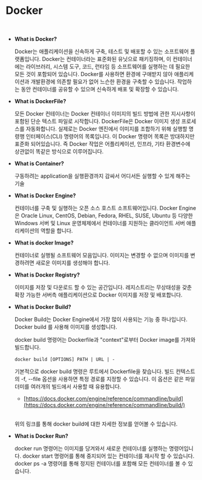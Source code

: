 # Docker

<figure><img src="../.gitbook/assets/스크린샷 2023-12-16 21.53.16.png" alt=""><figcaption></figcaption></figure>

*   **What is Docker?**

    Docker는 애플리케이션을 신속하게 구축, 테스트 및 배포할 수 있는 소프트웨어 플랫폼입니다. Docker는 컨테이너라는 표준화된 유닛으로 패키징하며, 이 컨테이너에는 라이브러리, 시스템 도구, 코드, 런타임 등 소프트웨어를 실행하는 데 필요한 모든 것이 포함되어 있습니다. Docker를 사용하면 환경에 구애받지 않아 애플리케이션과 개발환경에 의존할 필요가 없어 느슨한 환경을 구축할 수 있습니다. 작업하는 동안 컨테이너를 공유할 수 있으며 신속하게 배포 및 확장할 수 있습니다.
*   **What is DockerFile?**

    모든 Docker 컨테이너는 Docker 컨테이너 이미지의 빌드 방법에 관한 지시사항이 포함된 단순 텍스트 파일로 시작합니다. DockerFile은 Docker 이미지 생성 프로세스를 자동화합니다. 실제로는 Docker 엔진에서 이미지를 조합하기 위해 실행할 명령행 인터페이스(CLI) 명령어의 목록입니다. 이 Docker 명령어 목록은 방대하지만 표준화 되어있습니다. 즉 Docker 작업은 어플리케이션, 인프라, 기타 환경변수에 상관없이 똑같은 방식으로 이루어집니다.
*   **What is Container?**

    구동하려는 application을 실행환경까지 감싸서 어디서든 실행할 수 있게 해주는 기술
*   **What is Docker Engine?**

    컨테이너를 구축 및 실행하는 오픈 소스 호스트 소프트웨어입니다. Docker Engine은 Oracle Linux, CentOS, Debian, Fedora, RHEL, SUSE, Ubuntu 등 다양한 Windows 서버 및 Linux 운영체제에서 컨테이너를 지원하는 클라이언트 서버 애플리케이션의 역할을 합니다.
*   **What is docker Image?**

    컨테이너로 실행될 소프트웨어 모음입니다. 이미지는 변경할 수 없으며 이미지를 변경하려면 새로운 이미지를 생성해야 합니다.&#x20;
*   **What is Docker Registry?**

    이미지를 저장 및 다운로드 할 수 있는 공간입니다. 레지스트리는 무상태성을 갖춘 확장 가능한 서버측 애플리케이션으로 Docker 이미지를 저장 및 배포합니다.
*   **What is Docker Build?**

    Docker Build는 Docker Engine에서 가장 많이 사용되는 기능 중 하나입니다. Docker build 를 사용해 이미지를 생성합니다.

    docker build 명령어는 Dockerfile과 "context"로부터 Docker image를 가져와 빌드합니다.



    ```console
    docker build [OPTIONS] PATH | URL | -
    ```



    기본적으로 docker build 명령은 루트에서 Dockerfile을 찾습니다. 빌드 컨텍스트의 -f, --file 옵션을 사용하면 특정 경로를 지정할 수 있습니다. 이 옵션은 같은 파일 더미를 여러개의 빌드에서 사용할 때 유용합니다.

    * [https://docs.docker.com/engine/reference/commandline/build](https://docs.docker.com/engine/reference/commandline/build/)

    \
    위의 링크를 통해 docker build에 대한 자세한 정보를 얻어볼 수 있습니다.
*   **What is Docker Run?**

    docker run 명령어는 이미지를 당겨와서 새로운 컨테이너를 실행하는 명령어입니다.  docker start 명령어를 통해 중지되어 있는 컨테이너를 재시작 할 수 있습니다. docker ps -a 명령어를 통해 정지된 컨테이너를 포함해 모든 컨테이너를 볼 수 있습니다.



